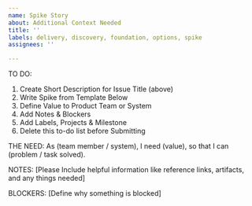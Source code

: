 ```yaml
---
name: Spike Story
about: Additional Context Needed
title: ''
labels: delivery, discovery, foundation, options, spike
assignees: ''

---
```


TO DO:
1. Create Short Description for Issue Title (above)
2. Write Spike from Template Below
3. Define Value to Product Team or System
4. Add Notes & Blockers
5. Add Labels, Projects & Milestone
6. Delete this to-do list before Submitting 

THE NEED:
As (team member / system), I need (value), so that I can (problem / task solved).

NOTES:
[Please Include helpful information like reference links, artifacts, and any things needed]

BLOCKERS:
[Define why something is blocked]
